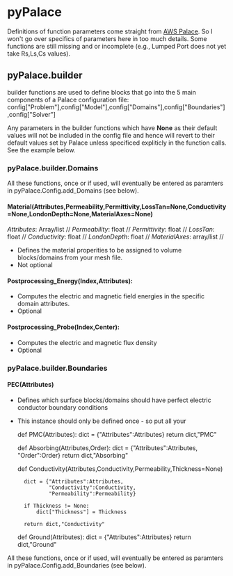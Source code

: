 # pyPalace

Definitions of function parameters come straight from [AWS Palace](https://awslabs.github.io/palace/stable/). So I won't go over specifics of parameters here in too much details. Some functions are still missing and or incomplete (e.g., Lumped Port does not yet take Rs,Ls,Cs values).

## pyPalace.builder

builder functions are used to define blocks that go into the 5 main components of a Palace configuration file: config["Problem"],config["Model"],config["Domains"],config["Boundaries"],config["Solver"]

Any parameters in the builder functions which have **None** as their default values will not be included in the config file and hence will revert to their default values set by Palace unless specificed expliticly in the function calls. See the example below.

### pyPalace.builder.Domains

All these functions, once or if used, will eventually be entered as paramters in pyPalace.Config.add_Domains (see below).

#### Material(Attributes,Permeability,Permittivity,LossTan=None,Conductivity=None,LondonDepth=None,MaterialAxes=None) 
*Attributes*: Array/list // 
*Permeability*: float //
*Permittivity*: float //
*LossTan*: float //
*Conductivity*: float //
*LondonDepth*: float // 
*MaterialAxes*: array/list //

* Defines the material properities to be assigned to volume blocks/domains from your mesh file.
* Not optional

#### Postprocessing_Energy(Index,Attributes):
* Computes the electric and magnetic field energies in the specific domain attributes.
* Optional

#### Postprocessing_Probe(Index,Center):
* Computes the electric and magnetic flux density
* Optional

### pyPalace.builder.Boundaries

#### PEC(Attributes)
* Defines which surface blocks/domains should have perfect electric conductor boundary conditions
* This instance should only be defined once - so put all your 

    
    def PMC(Attributes):
        dict = {"Attributes":Attributes}
        return dict,"PMC"
        
    def Absorbing(Attributes,Order):
        dict = {"Attributes":Attributes,
                "Order":Order}
        return dict,"Absorbing"
        
    def Conductivity(Attributes,Conductivity,Permeability,Thickness=None)
    
        dict = {"Attributes":Attributes,
                "Conductivity":Conductivity,
                "Permeability":Permeability}
        
        if Thickness != None:
            dict["Thickness"] = Thickness
        
        return dict,"Conductivity"
        
    def Ground(Attributes):
        dict = {"Attributes":Attributes}
        return dict,"Ground"
    

All these functions, once or if used, will eventually be entered as paramters in pyPalace.Config.add_Boundaries (see below).


